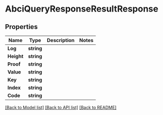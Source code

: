 # AbciQueryResponseResultResponse

## Properties

Name | Type | Description | Notes
------------ | ------------- | ------------- | -------------
**Log** | **string** |  | 
**Height** | **string** |  | 
**Proof** | **string** |  | 
**Value** | **string** |  | 
**Key** | **string** |  | 
**Index** | **string** |  | 
**Code** | **string** |  | 

[[Back to Model list]](../README.md#documentation-for-models) [[Back to API list]](../README.md#documentation-for-api-endpoints) [[Back to README]](../README.md)


